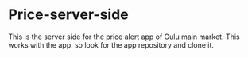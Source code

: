# Price-server-side
This is the server side for the price alert app of Gulu main market. This works with the app. so look for the app repository and clone it.
